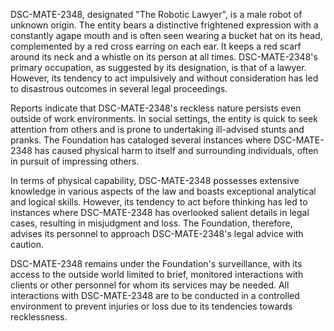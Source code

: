DSC-MATE-2348, designated "The Robotic Lawyer", is a male robot of unknown origin. The entity bears a distinctive frightened expression with a constantly agape mouth and is often seen wearing a bucket hat on its head, complemented by a red cross earring on each ear. It keeps a red scarf around its neck and a whistle on its person at all times. DSC-MATE-2348's primary occupation, as suggested by its designation, is that of a lawyer. However, its tendency to act impulsively and without consideration has led to disastrous outcomes in several legal proceedings.

Reports indicate that DSC-MATE-2348's reckless nature persists even outside of work environments. In social settings, the entity is quick to seek attention from others and is prone to undertaking ill-advised stunts and pranks. The Foundation has cataloged several instances where DSC-MATE-2348 has caused physical harm to itself and surrounding individuals, often in pursuit of impressing others.

In terms of physical capability, DSC-MATE-2348 possesses extensive knowledge in various aspects of the law and boasts exceptional analytical and logical skills. However, its tendency to act before thinking has led to instances where DSC-MATE-2348 has overlooked salient details in legal cases, resulting in misjudgment and loss. The Foundation, therefore, advises its personnel to approach DSC-MATE-2348's legal advice with caution.

DSC-MATE-2348 remains under the Foundation's surveillance, with its access to the outside world limited to brief, monitored interactions with clients or other personnel for whom its services may be needed. All interactions with DSC-MATE-2348 are to be conducted in a controlled environment to prevent injuries or loss due to its tendencies towards recklessness.